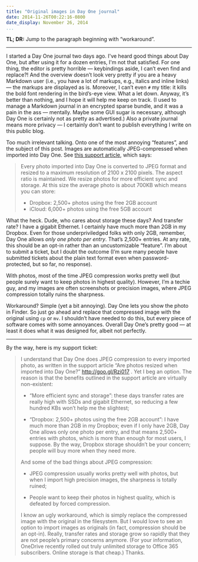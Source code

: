 ```yaml
---
title: "Original images in Day One journal"
date: 2014-11-26T00:22:16-0800
date_display: November 26, 2014
...
```


**TL; DR:** Jump to the paragraph beginning with “workaround”.

---

I started a Day One journal two days ago. I've heard good things about Day One, but after using it for a dozen entries, I'm not that satisfied. For one thing, the editor is pretty horrible — keybindings aside, I can’t even find and replace?! And the overview doesn’t look very pretty if you are a heavy Markdown user (i.e., you have a lot of markups, e.g., italics and inline links) — the markups are displayed as is. Moreover, I can’t even `#` my title: it kills the bold font rendering in the bird’s-eye view. What a let down. Anyway, it’s better than nothing, and I hope it will help me keep on track. (I used to manage a Markdown journal in an encrypted sparse bundle, and it was a pain in the ass — mentally. Maybe some GUI sugar is necessary, although Day One is certainly not as pretty as advertised.) Also a private journal means more privacy — I certainly don’t want to publish everything I write on this public blog.

Too much irrelevant talking. Onto one of the most annoying “features”, and the subject of this post. Images are automatically JPEG-compressed when imported into Day One. See [this support article](https://dayone.zendesk.com/hc/en-us/articles/200145875-Are-photos-resized-when-imported-into-Day-One-), which says:

> Every photo imported into Day One is converted to JPEG format and resized to a maximum resolution of 2100 x 2100 pixels. The aspect ratio is maintained. We resize photos for more efficient sync and storage. At this size the average photo is about 700KB which means you can store:
> * Dropbox: 2,500+ photos using the free 2GB account
> * iCloud: 6,000+ photos using the free 5GB account

What the heck. Dude, who cares about storage these days? And transfer rate? I have a gigabit Ethernet. I certainly have much more than 2GB in my Dropbox. Even for those underpriviledged folks with only 2GB, remember, Day One allows *only one photo per entry*. That’s 2,500+ entries. At any rate, this should be an opt-in rather than an uncustomizable “feature”. I’m about to submit a ticket, but I doubt the outcome (I’m sure many people have submitted tickets about the plain text format even when password-protected, but so far, no response).

With photos, most of the time JPEG compression works pretty well (but people surely want to keep photos in highest quality). However, I’m a techie guy, and my images are often screenshots or precision images, where JPEG compression totally ruins the sharpness.

Workaround? Simple (yet a bit annoying). Day One lets you show the photo in Finder. So just go ahead and replace that compressed image with the original using `cp` or `mv`. I shouldn’t have needed to do this, but every piece of software comes with some annoyances. Overall Day One’s pretty good — at least it does what it was designed for, albeit not perfectly.

---

By the way, here is my support ticket:

> I understand that Day One does JPEG compression to every imported photo, as written in the support article “Are photos resized when imported into Day One?” http://goo.gl/Rzi017 . Yet I beg an option. The reason is that the benefits outlined in the support article are virtually non-existent:
>
> * “More efficient sync and storage”: these days transfer rates are really high with SSDs and gigabit Ethernet, so reducing a few hundred KBs won’t help me the slightest;
>
> * “Dropbox: 2,500+ photos using the free 2GB account”: I have much more than 2GB in my Dropbox; even if I only have 2GB, Day One allows only one photo per entry, and that means 2,500+ entries with photos, which is more than enough for most users, I suppose. By the way, Dropbox storage shouldn’t be your concern; people will buy more when they need more.
>
> And some of the bad things about JPEG compression:
>
> * JPEG compression usually works pretty well with photos, but when I import high precision images, the sharpness is totally ruined;
>
> * People want to keep their photos in highest quality, which is defeated by forced compression.
>
> I know an ugly workaround, which is simply replace the compressed image with the original in the filesystem. But I would love to see an option to import images as originals (in fact, compression should be an opt-in). Really, transfer rates and storage grow so rapidly that they are not people’s primary concerns anymore. (For your information, OneDrive recently rolled out truly unlimited storage to Office 365 subscribers. Online storage is that cheap.) Thanks.
